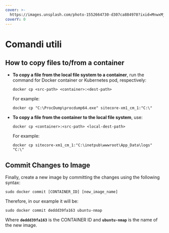 ```yaml
---
cover: >-
  https://images.unsplash.com/photo-1552664730-d307ca884978?ixid=MnwxMjA3fDB8MHxwaG90by1wYWdlfHx8fGVufDB8fHx8&ixlib=rb-1.2.1&auto=format&fit=crop&w=2970&q=80
coverY: 0
---
```


# Comandi utili

## How to copy files to/from a container

*   **To copy a file from the local file system to a container**, run the command for Docker container or Kubernetes pod, respectively:

    ```
    docker cp <src-path> <container>:<dest-path> 
    ```

    For example:

    ```
    docker cp "C:\ProcDump\procdump64.exe" sitecore-xm1_cm_1:"C:\"
    ```
*   **To copy a file from the container to the local file system**, use:

    ```
    docker cp <container>:<src-path> <local-dest-path>
    ```

    For example:

    ```
    docker cp sitecore-xm1_cm_1:"C:\inetpub\wwwroot\App_Data\logs" "C:\" 
    ```

## Commit Changes to Image <a href="#ftoc-heading-5" id="ftoc-heading-5"></a>

Finally, create a new image by committing the changes using the following syntax:

```
sudo docker commit [CONTAINER_ID] [new_image_name]
```

Therefore, in our example it will be:

```
sudo docker commit deddd39fa163 ubuntu-nmap
```

Where **`deddd39fa163`** is the CONTAINER ID and **`ubuntu-nmap`** is the name of the new image.
